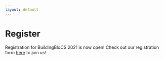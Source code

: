 ```yaml
---
layout: default
---
```


# Register

Registration for BuildingBloCS 2021 is now open! Check out our registration form [here](https://tinyurl.com/bbcs21-discord) to join us!

<!--
>BuildingBloCS20 conference registration is open for all secondary school and pre-university students and teachers interested in Computing.

Registration has started! If you are interested in joining the online event, please register through the forms below. Places are limited and once we hit capacity, we will put participants on a wait list.

**The earlier you register, the better your chances at our lucky draws!**
We will have weekly draws on every Fri from 1 May (yes we labour for you on Labour Day) and your chances accumulate till 14 and 15 May, and there is no limit to the number of times you can get lucky!

[View Lucky draw details and results>>]({{ site.baseurl }}/pre-event/luckydraw)

[Contact us]({{ site.baseurl }}/contact) if you have any enquires.
-->

<!--
## Pre-Event (Project Euler)

<iframe class="w100" height="900" src="https://tinyurl.com/bbcs18euler"></iframe>

## Pre-Event (Online Workshop)

<iframe class="w100" height="900" src="https://docs.google.com/forms/d/e/1FAIpQLSe1gu5bdATszY-I5UEO8AOq9roUyo5G3lwZIfIzhIzg6H5aHg/viewform"></iframe>
-->

<!--
## [Register for main conference >>](https://tinyurl.com/bbcs20conference)

<iframe class="w100" height="900" src="https://tinyurl.com/bbcs20conference"></iframe>
-->
